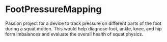 # FootPressureMapping
Passion project for a device to track pressure on different parts of the foot during a squat motion. This would help diagnose foot, ankle, knee, and hip form imbalances and evaluate the overall health of squat physics.
